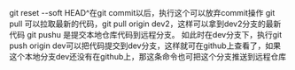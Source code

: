  git reset --soft HEAD^在git commit以后，执行这个可以放弃commit操作
 git pull 可以拉取最新的代码，git pull origin dev2，这样可以拿到dev2分支的最新代码
 git pushu 是提交本地仓库代码到远程分支。 如此时在dev分支下，执行git push origin dev可以把代码提交到dev分支，这样就可在github上查看了，如果这个本地分支dev还没有在github上，那这条命令也可把这个分支推送到远程仓库